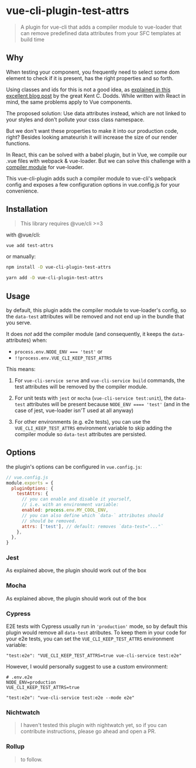 # vue-cli-plugin-test-attrs

> A plugin for vue-cli that adds a compiler module to vue-loader
> that can remove predefined data attributes from your SFC templates at build time

## Why

When testing your component, you frequently need to select some dom element to check if it is present, has the right properties and so forth.

Using classes and ids for this is not a good idea, as [explained in this excellent blog post](https://blog.kentcdodds.com/making-your-ui-tests-resilient-to-change-d37a6ee37269) by the great Kent C. Dodds. While written with React in mind, the same problems apply to Vue components.

The proposed solution: Use data attributes instead, which are not linked to your styles and don't pollute your csss class namespace.

But we don't want these properties to make it into our production code, right? Besides looking amateurish it will increase the size of our render functions.

In React, this can be solved with a babel plugin, but in Vue, we compile our .vue files with webpack & vue-loader. But we can solve this challenge with a [compiler module](https://github.com/vuejs/vue/tree/dev/packages/vue-template-compiler#options) for vue-loader.

This vue-cli-plugin adds such a compiler module to vue-cli's webpack config and exposes a few configuration options in vue.config.js for your convenience.

## Installation

> This library requires @vue/cli >=3

with @vue/cli:

```bash
vue add test-attrs
```

or manually:

```bash
npm install -D vue-cli-plugin-test-attrs

yarn add -D vue-cli-plugin-test-attrs
```

## Usage

by default, this plugin adds the compiler module to vue-loader's config, so the `data-test` attributes will be removed and not end up in the bundle that you serve.

It does _not_ add the compiler module (and consequently, it keeps the `data-` attributes) when:

- `process.env.NODE_ENV === 'test'` or
- `!!process.env.VUE_CLI_KEEP_TEST_ATTRS`

This means:

1. For `vue-cli-service serve` and `vue-cli-service build` commands, the test attributes will be removed by the compiler module.
2. For unit tests with `jest` or `mocha` (`vue-cli-service test:unit`), the `data-test` attributes will be present because `NODE_ENV ==== 'test'` (and in the case of jest, vue-loader isn'T used at all anyway)

3. For other environments (e.g. e2e tests), you can use the `VUE_CLI_KEEP_TEST_ATTRS` environment variable to skip adding the compiler module so `data-test` attributes are persisted.

## Options

the plugin's options can be configured in `vue.config.js`:

```javascript
// vue.config.js
module.exports = {
  pluginOptions: {
    testAttrs: {
      // you can enable and disable it yourself,
      // i.e. with an environment variable:
      enabled: process.env.MY_COOL_ENV,
      // you can also define which `data-` attributes should
      // should be removed.
      attrs: ['test'], // default: removes `data-test="..."`
    },
  },
}
```

### Jest

As explained above, the plugin should work out of the box

### Mocha

As explained above, the plugin should work out of the box

### Cypress

E2E tests with Cypress usually run in `'production'` mode, so by default this plugin would remove all `data-test` atributes. To keep them in your code for your e2e tests, you can set the `VUE_CLI_KEEP_TEST_ATTRS` environment variable:

```
"test:e2e": "VUE_CLI_KEEP_TEST_ATTRS=true vue-cli-service test:e2e"
```

However, I would personally suggest to use a custom environment:

```
# .env.e2e
NODE_ENV=production
VUE_CLI_KEEP_TEST_ATTRS=true
```

```
"test:e2e": "vue-cli-service test:e2e --mode e2e"
```

### Nichtwatch

> I haven't tested this plugin with nightwatch yet, so if you can contribute instructions, please go ahead and open a PR.

### Rollup

> to follow.
